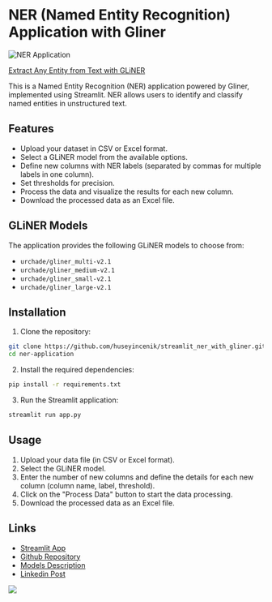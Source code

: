 # NER (Named Entity Recognition) Application with Gliner

![NER Application](https://miro.medium.com/v2/resize:fit:1400/0*ua9IMC80xZozdy3V.png)

[Extract Any Entity from Text with GLiNER](https://towardsdatascience.com/extract-any-entity-from-text-with-gliner-32b413cea787)

This is a Named Entity Recognition (NER) application powered by Gliner, implemented using Streamlit. NER allows users to identify and classify named entities in unstructured text.

## Features

- Upload your dataset in CSV or Excel format.
- Select a GLiNER model from the available options.
- Define new columns with NER labels (separated by commas for multiple labels in one column).
- Set thresholds for precision.
- Process the data and visualize the results for each new column.
- Download the processed data as an Excel file.

## GLiNER Models

The application provides the following GLiNER models to choose from:
- `urchade/gliner_multi-v2.1`
- `urchade/gliner_medium-v2.1`
- `urchade/gliner_small-v2.1`
- `urchade/gliner_large-v2.1`

## Installation

1. Clone the repository:

```bash
git clone https://github.com/huseyincenik/streamlit_ner_with_gliner.git
cd ner-application
```

2. Install the required dependencies:

```bash
pip install -r requirements.txt
```

3. Run the Streamlit application:

```bash
streamlit run app.py
```

## Usage

1. Upload your data file (in CSV or Excel format).
2. Select the GLiNER model.
3. Enter the number of new columns and define the details for each new column (column name, label, threshold).
4. Click on the "Process Data" button to start the data processing.
5. Download the processed data as an Excel file.

## Links

- [Streamlit App](https://ner-with-gliner.streamlit.app/)
- [Github Repository](https://github.com/huseyincenik/streamlit_ner_with_gliner)
- [Models Description](https://huggingface.co/models?library=gliner)
- [Linkedin Post](https://www.linkedin.com/feed/update/urn:li:activity:7185252614794600448/)

[![](https://visitcount.itsvg.in/api?id=huseyincenik.streamlit_ner_with_gliner/&label=Visiter%20Count&color=10&icon=9&pretty=false)](https://visitcount.itsvg.in)
